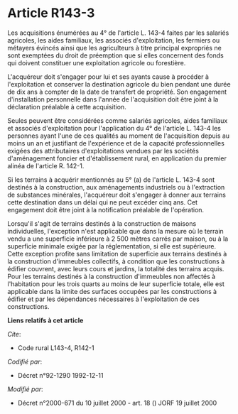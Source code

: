# Article R143-3

Les acquisitions énumérées au 4° de l'article L. 143-4 faites par les salariés agricoles, les aides familiaux, les associés
d'exploitation, les fermiers ou métayers évincés ainsi que les agriculteurs à titre principal expropriés ne sont exemptées du
droit de préemption que si elles concernent des fonds qui doivent constituer une exploitation agricole ou forestière.

L'acquéreur doit s'engager pour lui et ses ayants cause à procéder à l'exploitation et conserver la destination agricole du
bien pendant une durée de dix ans à compter de la date de transfert de propriété. Son engagement d'installation personnelle
dans l'année de l'acquisition doit être joint à la déclaration préalable à cette acquisition.

Seules peuvent être considérées comme salariés agricoles, aides familiaux et associés d'exploitation pour l'application du 4°
de l'article L. 143-4 les personnes ayant l'une de ces qualités au moment de l'acquisition depuis au moins un an et
justifiant de l'expérience et de la capacité professionnelles exigées des attributaires d'exploitations vendues par les
sociétés d'aménagement foncier et d'établissement rural, en application du premier alinéa de l'article R. 142-1.

Si les terrains à acquérir mentionnés au 5° (a) de l'article L. 143-4 sont destinés à la construction, aux aménagements
industriels ou à l'extraction de substances minérales, l'acquéreur doit s'engager à donner aux terrains cette destination
dans un délai qui ne peut excéder cinq ans. Cet engagement doit être joint à la notification préalable de l'opération.

Lorsqu'il s'agit de terrains destinés à la construction de maisons individuelles, l'exception n'est applicable que dans la
mesure où le terrain vendu a une superficie inférieure à 2 500 mètres carrés par maison, ou à la superficie minimale exigée
par la réglementation, si elle est supérieure. Cette exception profite sans limitation de superficie aux terrains destinés à
la construction d'immeubles collectifs, à condition que les constructions à édifier couvrent, avec leurs cours et jardins, la
totalité des terrains acquis. Pour les terrains destinés à la construction d'immeubles non affectés à l'habitation pour les
trois quarts au moins de leur superficie totale, elle est applicable dans la limite des surfaces occupées par les
constructions à édifier et par les dépendances nécessaires à l'exploitation de ces constructions.

**Liens relatifs à cet article**

_Cite_:

  - Code rural L143-4, R142-1

_Codifié par_:

  - Décret n°92-1290 1992-12-11

_Modifié par_:

  - Décret n°2000-671 du 10 juillet 2000 - art. 18 () JORF 19 juillet 2000
